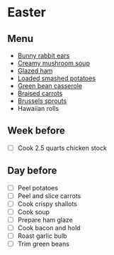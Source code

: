 # Easter

## Menu

- [Bunny rabbit ears](appetizers/bunny-rabbit-ears.md)
- [Creamy mushroom soup](soups/creamy-mushroom.md)
- [Glazed ham](glazed-ham.md)
- [Loaded smashed potatoes](sides/loaded-smashed-potatoes.md)
- [Green bean casserole](sides/green-bean-casserole.md)
- [Braised carrots](sides/honey-glazed-carrots.md)
- [Brussels sprouts](sides/roasted-brussels-sprouts.md)
- Hawaiian rolls

## Week before

- [ ] Cook 2.5 quarts chicken stock

## Day before

- [ ] Peel potatoes
- [ ] Peel and slice carrots
- [ ] Cook crispy shallots
- [ ] Cook soup
- [ ] Prepare ham glaze
- [ ] Cook bacon and hold
- [ ] Roast garlic bulb
- [ ] Trim green beans
